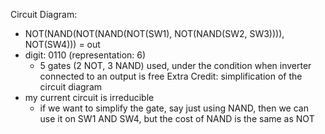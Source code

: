 Circuit Diagram:
- NOT(NAND(NOT(NAND(NOT(SW1), NOT(NAND(SW2, SW3)))), NOT(SW4))) = out
- digit: 0110 (representation: 6)
    - 5 gates (2 NOT, 3 NAND) used, under the condition when inverter connected to an output is free
Extra Credit: simplification of the circuit diagram
- my current circuit is irreducible
    - if we want to simplify the gate, say just using NAND, then we can use it on SW1 AND SW4, but the cost of NAND is the same as NOT

